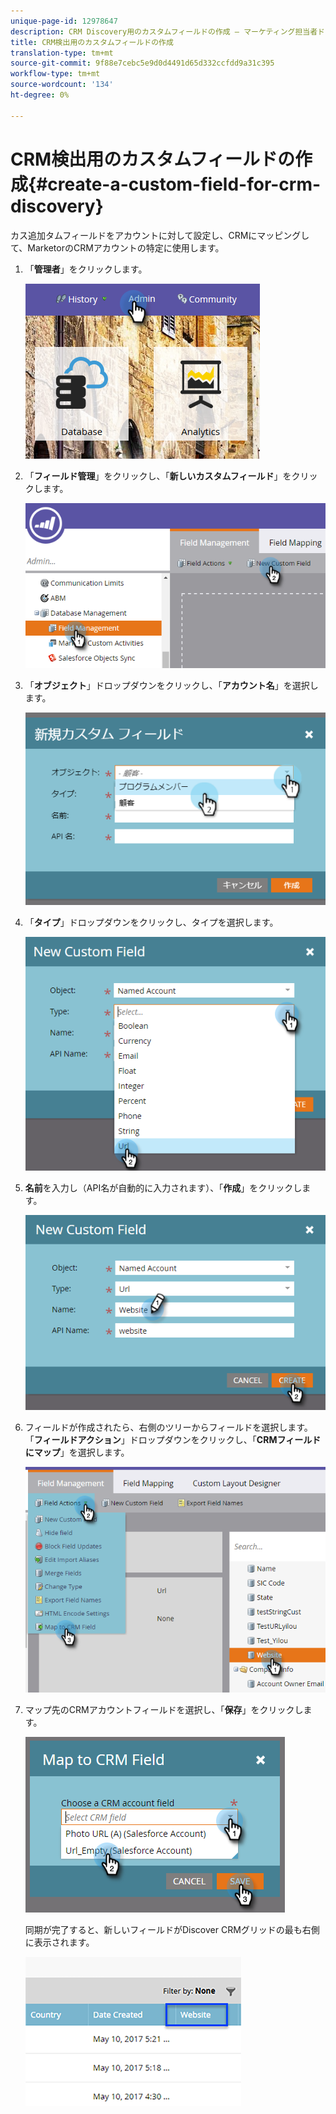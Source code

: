```yaml
---
unique-page-id: 12978647
description: CRM Discovery用のカスタムフィールドの作成 — マーケティング担当者ドキュメント — 製品ドキュメント
title: CRM検出用のカスタムフィールドの作成
translation-type: tm+mt
source-git-commit: 9f88e7cebc5e9d0d4491d65d332ccfdd9a31c395
workflow-type: tm+mt
source-wordcount: '134'
ht-degree: 0%

---
```



# CRM検出用のカスタムフィールドの作成{#create-a-custom-field-for-crm-discovery}

カス追加タムフィールドをアカウントに対して設定し、CRMにマッピングして、MarketorのCRMアカウントの特定に使用します。

1. 「**管理者**」をクリックします。

   ![](assets/admin.png)

1. 「**フィールド管理**」をクリックし、「**新しいカスタムフィールド**」をクリックします。

   ![](assets/two-4.png)

1. 「**オブジェクト**」ドロップダウンをクリックし、「**アカウント名**」を選択します。

   ![](assets/three-3.png)

1. 「**タイプ**」ドロップダウンをクリックし、タイプを選択します。

   ![](assets/four-3.png)

1. **名前**&#x200B;を入力し（API名が自動的に入力されます）、「**作成**」をクリックします。

   ![](assets/five-3.png)

1. フィールドが作成されたら、右側のツリーからフィールドを選択します。 「**フィールドアクション**」ドロップダウンをクリックし、「**CRMフィールドにマップ**」を選択します。

   ![](assets/six-2.png)

1. マップ先のCRMアカウントフィールドを選択し、「**保存**」をクリックします。

   ![](assets/seven-1.png)

   同期が完了すると、新しいフィールドがDiscover CRMグリッドの最も右側に表示されます。

   ![](assets/eight.png)
